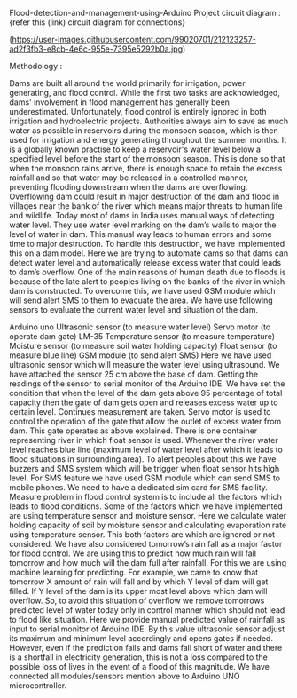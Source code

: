 Flood-detection-and-management-using-Arduino
Project circuit diagram : {refer this (link) circuit diagram for connections}

(https://user-images.githubusercontent.com/99020701/212123257-ad2f3fb3-e8cb-4e6c-955e-7395e5292b0a.jpg)

Methodology :

Dams are built all around the world primarily for irrigation, power generating, and flood control. While the first two tasks are acknowledged, dams' involvement in flood management has generally been underestimated. Unfortunately, flood control is entirely ignored in both irrigation and hydroelectric projects. Authorities always aim to save as much water as possible in reservoirs during the monsoon season, which is then used for irrigation and energy generating throughout the summer months. It is a globally known practise to keep a reservoir's water level below a specified level before the start of the monsoon season. This is done so that when the monsoon rains arrive, there is enough space to retain the excess rainfall and so that water may be released in a controlled manner, preventing flooding downstream when the dams are overflowing. Overflowing dam could result in major destruction of the dam and flood in villages near the bank of the river which means major threats to human life and wildlife. Today most of dams in India uses manual ways of detecting water level. They use water level marking on the dam’s walls to major the level of water in dam. This manual way leads to human errors and some time to major destruction. To handle this destruction, we have implemented this on a dam model. Here we are trying to automate dams so that dams can detect water level and automatically release excess water that could leads to dam’s overflow. One of the main reasons of human death due to floods is because of the late alert to peoples living on the banks of the river in which dam is constructed. To overcome this, we have used GSM module which will send alert SMS to them to evacuate the area. We have use following sensors to evaluate the current water level and situation of the dam.

Arduino uno
Ultrasonic sensor (to measure water level)
Servo motor (to operate dam gate)
LM-35 Temperature sensor (to measure temperature)
Moisture sensor (to measure soil water holding capacity)
Float sensor (to measure blue line)
GSM module (to send alert SMS)
Here we have used ultrasonic sensor which will measure the water level using ultrasound. We have attached the sensor 25 cm above the base of dam. Getting the readings of the sensor to serial monitor of the Arduino IDE. We have set the condition that when the level of the dam gets above 95 percentage of total capacity then the gate of dam gets open and releases excess water up to certain level. Continues measurement are taken. Servo motor is used to control the operation of the gate that allow the outlet of excess water from dam. This gate operates as above explained. There is one container representing river in which float sensor is used. Whenever the river water level reaches blue line (maximum level of water level after which it leads to flood situations in surrounding area). To alert peoples about this we have buzzers and SMS system which will be trigger when float sensor hits high level. For SMS feature we have used GSM module which can send SMS to mobile phones. We need to have a dedicated sim card for SMS facility. Measure problem in flood control system is to include all the factors which leads to flood conditions. Some of the factors which we have implemented are using temperature sensor and moisture sensor. Here we calculate water holding capacity of soil by moisture sensor and calculating evaporation rate using temperature sensor. This both factors are which are ignored or not considered. We have also considered tomorrow’s rain fall as a major factor for flood control. We are using this to predict how much rain will fall tomorrow and how much will the dam full after rainfall. For this we are using machine learning for predicting. For example, we came to know that tomorrow X amount of rain will fall and by which Y level of dam will get filled. If Y level of the dam is its upper most level above which dam will overflow. So, to avoid this situation of overflow we remove tomorrows predicted level of water today only in control manner which should not lead to flood like situation. Here we provide manual predicted value of rainfall as input to serial monitor of Arduino IDE. By this value ultrasonic sensor adjust its maximum and minimum level accordingly and opens gates if needed. However, even if the prediction fails and dams fall short of water and there is a shortfall in electricity generation, this is not a loss compared to the possible loss of lives in the event of a flood of this magnitude. We have connected all modules/sensors mention above to Arduino UNO microcontroller.
